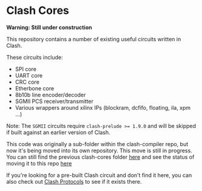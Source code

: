 # Clash Cores
**Warning: Still under construction**

This repository contains a number of existing useful circuits written in Clash.

These circuits include:
- SPI core
- UART core
- CRC core
- Etherbone core
- 8b10b line encoder/decoder
- SGMII PCS receiver/transmitter
- Various wrappers around xilinx IPs (blockram, dcfifo, floating, ila, xpm ...)

Note: The `SGMII` circuits require `clash-prelude >= 1.9.0` and will be skipped if built against an earlier version of Clash.

This code was originally a sub-folder within the clash-compiler repo, but now it's being moved into its own repository. This move is still in progress. You can still find the previous clash-cores folder [here](https://github.com/clash-lang/clash-compiler/tree/master/clash-cores)  and see the status of moving it to this repo [here](https://github.com/clash-lang/clash-compiler/issues/2757)

If you're looking for a pre-built Clash circuit and don't find it here, you can also check out [Clash Protocols](https://github.com/clash-lang/clash-protocols/tree/main/clash-protocols/src/Protocols) to see if it exists there.

